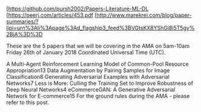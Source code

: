 [https://github.com/pursh2002/Papers-Literature-ML-DL
[https://peerj.com/articles/453.pdf
[http://www.marekrei.com/blog/paper-summaries/?lipi=urn%3Ali%3Apage%3Ad_flagship3_feed%3BVGtsKX8YShGi8i5T5gy%2BjA%3D%3D

These are the 5 papers that we will be covering in the AMA on 5am-10am Friday 26th of January 2018 Coordinated Universal Time (UTC).

A Multi-Agent Reinforcement Learning Model of Common-Pool Resource Appropriation13
Data Augmentation by Pairing Samples for Image Classification8
Generating Adversarial Examples with Adversarial Networks7
Less is More: Culling the Training Set to Improve Robustness of Deep Neural Networks4
eCommerceGAN: A Generative Adversarial Network for E-commerce15
For the ground rules during the AMA - please refer to this post.


